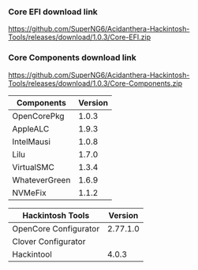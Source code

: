 
### Core EFI download link
https://github.com/SuperNG6/Acidanthera-Hackintosh-Tools/releases/download/1.0.3/Core-EFI.zip

### Core Components download link
https://github.com/SuperNG6/Acidanthera-Hackintosh-Tools/releases/download/1.0.3/Core-Components.zip

| Components    | Version               |
| ------------- | --------------------- |
| OpenCorePkg   | 1.0.3    | 
| AppleALC      | 1.9.3       |
| IntelMausi    | 1.0.8     |
| Lilu          | 1.7.0           |
| VirtualSMC    | 1.3.4     |
| WhateverGreen | 1.6.9  |
| NVMeFix       | 1.1.2        |

| Hackintosh Tools      | Version           |
| --------------------- | ----------------- |
| OpenCore Configurator | 2.77.1.0        | 
| Clover Configurator   |          |
| Hackintool            | 4.0.3 |

